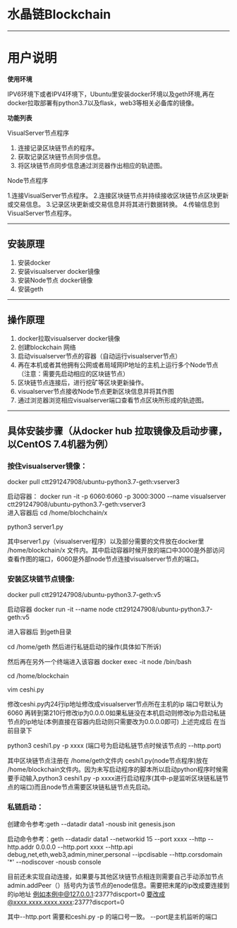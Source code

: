 # 水晶链Blockchain
----
# 用户说明

**使用环境**

IPV6环境下或者IPV4环境下，Ubuntu里安装docker环境以及geth环境,再在docker拉取部署有python3.7以及flask，web3等相关必备库的镜像。

**功能列表**

VisualServer节点程序
1. 连接记录区块链节点的程序。
2. 获取记录区块链节点同步信息。
3. 将区块链节点同步信息通过浏览器作出相应的轨迹图。

Node节点程序  

1.连接VisualServer节点程序。
2.连接区块链节点并持续接收区块链节点区块更新或交易信息。
3.记录区块更新或交易信息并将其进行数据转换。
4.传输信息到VisualServer节点程序。

----
## 安装原理
1. 安装docker
2. 安装visualserver docker镜像
3. 安装Node节点 docker镜像
4. 安装geth 
----


## 操作原理
1. docker拉取visualserver docker镜像
2. 创建blockchain 网络
3. 启动visualserver节点的容器（自动运行visualserver节点）
4. 再在本机或者其他拥有公网或者局域网IP地址的主机上运行多个Node节点（注意：需要先启动相应的区块链节点）
5. 区块链节点连接后，进行挖矿等区块更新操作。
6. visualserver节点接收Node节点更新区块信息并将其作图
7. 通过浏览器浏览相应visualserver端口查看节点区块所形成的轨迹图。


-----
## 具体安装步骤（从docker hub 拉取镜像及启动步骤，以CentOS 7.4机器为例）
### 按住visualserver镜像：
docker pull ctt291247908/ubuntu-python3.7-geth:vserver3 

启动容器：
docker run  -it  -p 6060:6060 -p 3000:3000  --name visualserver ctt291247908/ubuntu-python3.7-geth:vserver3    
进入容器后
cd /home/blochchain/x

python3 server1.py

其中server1.py（visualserver程序）以及部分需要的文件放在docker里 /home/blockchain/x 文件内。其中启动容器时候开放的端口中3000是外部访问查看作图的端口，6060是外部node节点连接visualserver节点的端口。

### 安装区块链节点镜像:
docker pull ctt291247908/ubuntu-python3.7-geth:v5

启动容器
docker run -it --name node ctt291247908/ubuntu-python3.7-geth:v5

进入容器后 到geth目录

cd /home/geth 然后进行私链启动的操作(具体如下所诉)

然后再在另外一个终端进入该容器 
docker exec -it node /bin/bash

cd /home/blockchain

vim ceshi.py

修改ceshi.py内24行ip地址修改成visualserver节点所在主机的ip 端口号默认为6060 再转到第210行修改ip为0.0.0.0如果私链没在本机启动则修改ip为启动私链节点的ip地址(本例直接在容器内启动则只需要改为0.0.0.0即可)
上述完成后 在当前目录下

python3 ceshi1.py -p xxxx (端口号为启动私链节点时候该节点的 --http.port)

其中区块链节点注册在 /home/geth文件内 ceshi1.py(node节点程序)放在 /home/blockchain文件内。因为未写启动程序的脚本所以启动python程序时候需要手动输入python3 ceshi1.py -p xxxx进行启动程序(其中-p是监听区块链私链节点的端口)而且node节点需要区块链私链节点先启动。

### 私链启动：
创建命令参考:geth --datadir data1 -nousb init genesis.json

启动命令参考：geth --datadir data1 --networkid 15 --port xxxx --http --http.addr 0.0.0.0 --http.port xxxx --http.api  debug,net,eth,web3,admin,miner,personal --ipcdisable --http.corsdomain '*' --nodiscover -nousb console 

目前还未实现自动连接，如果要与其他区块链节点相连则需要自己手动添加节点admin.addPeer（）括号内为该节点的enode信息。需要把末尾的ip改成要连接到的ip地址 例如本例中@127.0.0.1:2377?discport=0
要改成@xxxx.xxxx.xxxx.xxxx:2377?discport=0

其中--http.port 需要和ceshi.py -p 的端口号一致。 --port是主机监听的端口
